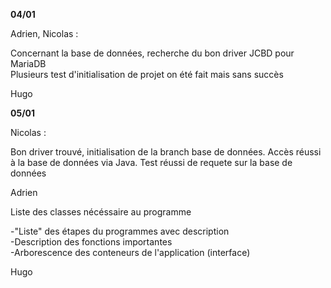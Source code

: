 <b>04/01</b>    
  
Adrien, Nicolas :    

Concernant la base de données, recherche du bon driver JCBD pour MariaDB  
Plusieurs test d'initialisation de projet on été fait mais sans succès  

Hugo    

<b>05/01</b>    

Nicolas :  

Bon driver trouvé, initialisation de la branch base de données. Accès réussi à la base de données via Java. Test réussi de requete sur la base de données    

Adrien    

Liste des classes nécéssaire au programme    

-"Liste" des étapes du programmes avec description  
-Description des fonctions importantes  
-Arborescence des conteneurs de l'application (interface)    

Hugo   
